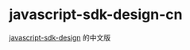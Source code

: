 # javascript-sdk-design-cn
[javascript-sdk-design](https://github.com/hueitan/javascript-sdk-design) 的中文版
